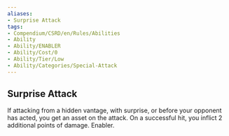 ```yaml
---
aliases:
- Surprise Attack
tags:
- Compendium/CSRD/en/Rules/Abilities
- Ability
- Ability/ENABLER
- Ability/Cost/0
- Ability/Tier/Low
- Ability/Categories/Special-Attack
---
```


  
## Surprise Attack  
If attacking from a hidden vantage, with surprise, or before your opponent has acted, you get an asset on the attack. On a successful hit, you inflict 2 additional points of damage. Enabler.